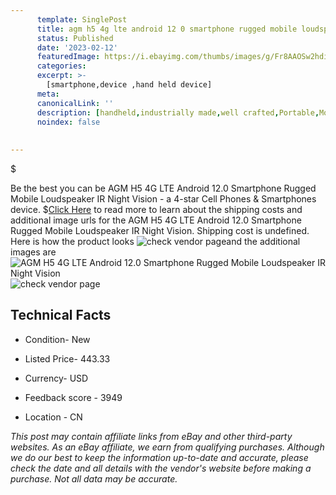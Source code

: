```yaml
---
      template: SinglePost
      title: agm h5 4g lte android 12 0 smartphone rugged mobile loudspeaker ir night vision
      status: Published
      date: '2023-02-12'
      featuredImage: https://i.ebayimg.com/thumbs/images/g/Fr8AAOSw2hdi0hWT/s-l225.jpg
      categories: 
      excerpt: >-
        [smartphone,device ,hand held device]
      meta:
      canonicalLink: ''
      description: [handheld,industrially made,well crafted,Portable,Mobile,Compact,Convenient,Lightweight,Maneuverable,Man-portable,Miniature,Carriable,Hand-held,Light,Holdable,Transportable,Mobile device,Pocket-sized,On-the-go,Wireless,Cordless,Compact size,Convenient size, smartphone,device ,hand held device]
      noindex: false
      
        
---
```

$

Be the best you can be  AGM H5 4G LTE Android 12.0 Smartphone Rugged Mobile Loudspeaker IR Night Vision - a 4-star Cell Phones & Smartphones device.
$[Click Here](https://www.ebay.com/itm/225076614254?hash=item34679c946e%3Ag%3AFr8AAOSw2hdi0hWT&mkevt=1&mkcid=1&mkrid=711-53200-19255-0&campid=%253CePNCampaignId%253E&customid=%253CreferenceId%253E&toolid=10049) to read more to learn about the shipping costs and additional image urls for the AGM H5 4G LTE Android 12.0 Smartphone Rugged Mobile Loudspeaker IR Night Vision. Shipping cost is undefined. Here is how the product looks ![check vendor page](https://i.ebayimg.com/thumbs/images/g/Fr8AAOSw2hdi0hWT/s-l225.jpg)and the additional images are![AGM H5 4G LTE Android 12.0 Smartphone Rugged Mobile Loudspeaker IR Night Vision](https://i.ebayimg.com/images/g/Fr8AAOSw2hdi0hWT/s-l960.jpg)![check vendor page](https://origin-galleryplus.ebayimg.com/ws/web/225076614254_2_0_1/225x225.jpg,https://origin-galleryplus.ebayimg.com/ws/web/225076614254_3_0_1/225x225.jpg,https://origin-galleryplus.ebayimg.com/ws/web/225076614254_4_0_1/225x225.jpg,https://origin-galleryplus.ebayimg.com/ws/web/225076614254_5_0_1/225x225.jpg,https://origin-galleryplus.ebayimg.com/ws/web/225076614254_6_0_1/225x225.jpg,https://origin-galleryplus.ebayimg.com/ws/web/225076614254_7_0_1/225x225.jpg,https://origin-galleryplus.ebayimg.com/ws/web/225076614254_8_0_1/225x225.jpg,https://origin-galleryplus.ebayimg.com/ws/web/225076614254_9_0_1/225x225.jpg,https://origin-galleryplus.ebayimg.com/ws/web/225076614254_10_0_1/225x225.jpg,https://origin-galleryplus.ebayimg.com/ws/web/225076614254_11_0_1/225x225.jpg,https://origin-galleryplus.ebayimg.com/ws/web/225076614254_12_0_1/225x225.jpg)



 ## Technical Facts 



     
      

 - Condition- New 


      

 - Listed Price- 443.33 


      

 - Currency- USD 


      

 - Feedback score - 3949 


      

 - Location - CN 


      
      

 *_This post may contain affiliate links from eBay and other third-party websites. As an eBay affiliate, we earn from qualifying purchases. Although we do our best to keep the information up-to-date and accurate, please check the date and all details with the vendor's website before making a purchase. Not all data may be accurate._*






